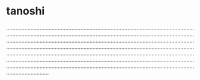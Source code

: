 # tanoshi

................................................................................................................................................................................................................................................................................................................................................................................................................................................................................................................................................................................................................................................................................................................................................................................................................................................................................................................................